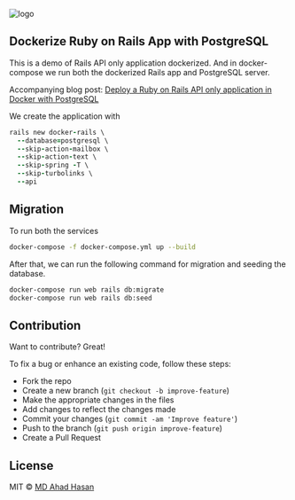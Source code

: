 ![logo](https://res.cloudinary.com/practicaldev/image/fetch/s--qtLpDnvY--/c_imagga_scale,f_auto,fl_progressive,h_420,q_auto,w_1000/https://dev-to-uploads.s3.amazonaws.com/i/47qjegyxjsp8uq0oemkg.png)

## Dockerize Ruby on Rails App with PostgreSQL
This is a demo of Rails API only application dockerized. And in docker-compose we run both the dockerized Rails app and PostgreSQL server.

Accompanying blog post: [Deploy a Ruby on Rails API only application in Docker with PostgreSQL](https://dev.to/joker666/deploy-a-ruby-on-rails-api-only-application-in-docker-with-postgresql-1933)

We create the application with 
```ruby
rails new docker-rails \
  --database=postgresql \
  --skip-action-mailbox \
  --skip-action-text \
  --skip-spring -T \
  --skip-turbolinks \
  --api
```

## Migration
To run both the services
```bash
docker-compose -f docker-compose.yml up --build
```

After that, we can run the following command for migration and seeding the database.

```bash
docker-compose run web rails db:migrate
docker-compose run web rails db:seed
```

## Contribution
Want to contribute? Great!

To fix a bug or enhance an existing code, follow these steps:

- Fork the repo
- Create a new branch (`git checkout -b improve-feature`)
- Make the appropriate changes in the files
- Add changes to reflect the changes made
- Commit your changes (`git commit -am 'Improve feature'`)
- Push to the branch (`git push origin improve-feature`)
- Create a Pull Request

## License
MIT © [MD Ahad Hasan](https://github.com/joker666)